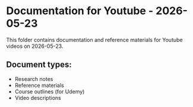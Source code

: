 # Documentation for Youtube - 2026-05-23

This folder contains documentation and reference materials for Youtube videos on 2026-05-23.

## Document types:
- Research notes
- Reference materials
- Course outlines (for Udemy)
- Video descriptions

